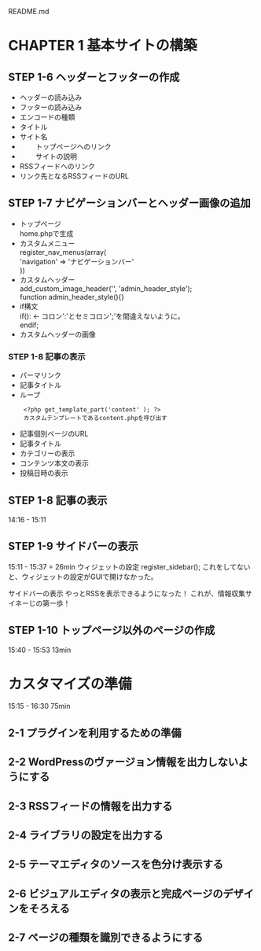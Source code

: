 README.md

# CHAPTER 1 基本サイトの構築
## STEP 1-6 ヘッダーとフッターの作成

 - <?php get_header(); ?>  
	ヘッダーの読み込み
 - <?php get_footer(); ?>  
	フッターの読み込み
 - <?php bloginfo('charset'); ?>  
	エンコードの種類
 - <?php bloginfo('name'); ?>  
	タイトル
 - <?php wp_title(); ?>  
	サイト名
 - <?php echo home_url(); ?>　　
	トップページへのリンク
 - <?php bloginfo('description' ); ?>　　
	サイトの説明
 - <?php bloginfo('rss2_url' ); ?>
	RSSフィードへのリンク
 - <?php bloginfo('template_url' ); ?>
	リンク先となるRSSフィードのURL

## STEP 1-7 ナビゲーションバーとヘッダー画像の追加
 - トップページ  
	home.phpで生成
 - カスタムメニュー  
	register_nav_menus(array(  
	'navigation' => 'ナビゲーションバー'  
	))
 - カスタムヘッダー  
	add_custom_image_header('', 'admin_header_style');  
	function admin_header_style(){}
 - if構文  
	if(): <- コロン':'とセミコロン';'を間違えないように。  
	endif;  
 - <?php  header_image();  ?>  
	カスタムヘッダーの画像

### STEP 1-8 記事の表示
 - <?php the_permalink(); ?>  
	パーマリンク
 - <?php the_title(); ?>  
	記事タイトル
 - ループ  
	<?php  if(have_posts()): while (have_posts()): the_post(); ?>  
		<?php get_template_part('content' ); ?>  
		カスタムテンプレートであるcontent.phpを呼び出す  
	<?php endwhile; endif; ?>  
 - 記事個別ページのURL  
	<?php the_permalink(); ?>
 - 記事タイトル  
 	<?php the_title(); ?>
 - カテゴリーの表示  
	<?php hte_category(''); ?>
 - コンテンツ本文の表示  
	<?php the_content( ); ?>
 - 投稿日時の表示  
	<?php get_the_date(); ?>

## STEP 1-8 記事の表示
14:16 - 15:11

## STEP 1-9 サイドバーの表示
15:11 - 15:37 = 26min
ウィジェットの設定
register_sidebar();
これをしてないと、ウィジェットの設定がGUIで開けなかった。

サイドバーの表示
やっとRSSを表示できるようになった！
これが、情報収集サイネーじの第一歩！

## STEP 1-10 トップページ以外のページの作成
15:40 - 15:53 13min

# カスタマイズの準備
15:15 - 16:30 75min

## 2-1 プラグインを利用するための準備
## 2-2 WordPressのヴァージョン情報を出力しないようにする
## 2-3 RSSフィードの情報を出力する
## 2-4 ライブラリの設定を出力する
## 2-5 テーマエディタのソースを色分け表示する
## 2-6 ビジュアルエディタの表示と完成ページのデザインをそろえる
## 2-7 ページの種類を識別できるようにする

